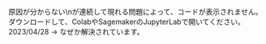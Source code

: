 原因が分からない\nが連続して現れる問題によって、コードが表示されません。
ダウンロードして、ColabやSagemakerのJupyterLabで開いてください。
2023/04/28 → なぜか解決されています。
